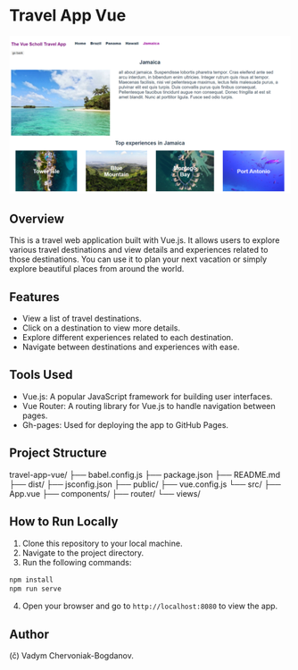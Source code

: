 # Travel App Vue

[![Travel App Vue Screenshot](https://github.com/1abcdesign/travel-app-vue/blob/main/screenshot.png)](https://1abcdesign.github.io/travel-app-vue/)

## Overview

This is a travel web application built with Vue.js. It allows users to explore various travel destinations and view details and experiences related to those destinations. You can use it to plan your next vacation or simply explore beautiful places from around the world.

## Features

- View a list of travel destinations.
- Click on a destination to view more details.
- Explore different experiences related to each destination.
- Navigate between destinations and experiences with ease.

## Tools Used

- Vue.js: A popular JavaScript framework for building user interfaces.
- Vue Router: A routing library for Vue.js to handle navigation between pages.
- Gh-pages: Used for deploying the app to GitHub Pages.

## Project Structure

travel-app-vue/
├── babel.config.js
├── package.json
├── README.md
├── dist/
├── jsconfig.json
├── public/
├── vue.config.js
└── src/
├── App.vue
├── components/
├── router/
└── views/

## How to Run Locally

1. Clone this repository to your local machine.
2. Navigate to the project directory.
3. Run the following commands:

```bash
npm install
npm run serve
```


4. Open your browser and go to `http://localhost:8080` to view the app.

## Author

(&ccaron;) Vadym Chervoniak-Bogdanov.